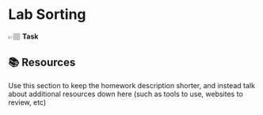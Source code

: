 # Lab Sorting
👉🏽 **Task**




## 📚 Resources
Use this section to keep the homework description shorter, and instead talk about additional resources down here (such as tools to use, websites to review, etc)
